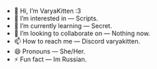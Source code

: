 - 👋 Hi, I’m VaryaKitten :3
- 👀 I’m interested in — Scripts.
- 🌱 I’m currently learning — Secret.
- 💞️ I’m looking to collaborate on — Nothing now.
- 📫 How to reach me — Discord varyakitten.
- 😄 Pronouns — She/Her.
- ⚡ Fun fact — Im Russian.

<!---
VaryaKitten/VaryaKitten is a ✨ special ✨ repository because its `README.md` (this file) appears on your GitHub profile.
You can click the Preview link to take a look at your changes.
--->
